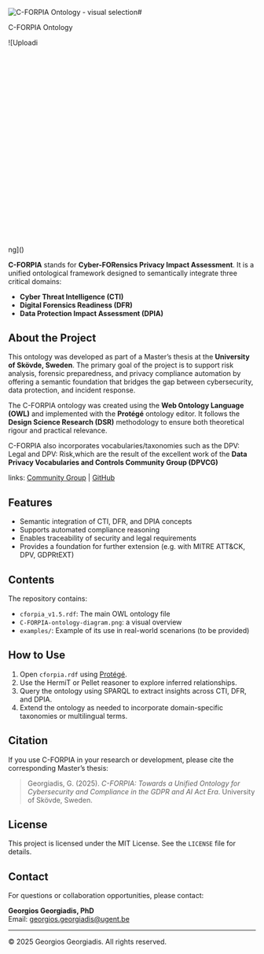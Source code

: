![C-FORPIA Ontology - visual selection](https://github.com/user-attachments/assets/d5774d4e-a637-4f6b-a675-a8c58ffd57d2)# 

C-FORPIA Ontology

![Uploadi<?xml version="1.0" encoding="utf-8" standalone="yes"?>
<!DOCTYPE svg PUBLIC "-//W3C//DTD SVG 1.1//EN" "http://www.w3.org/Graphics/SVG/1.1/DTD/svg11.dtd">
<svg width="854" height="660" viewBox="0 0 854 660" style="fill:none;stroke:none;fill-rule:evenodd;clip-rule:evenodd;stroke-linecap:round;stroke-linejoin:round;stroke-miterlimit:1.5;" version="1.1" xmlns="http://www.w3.org/2000/svg" xmlns:xlink="http://www.w3.org/1999/xlink"><style class="text-font-style fontImports" data-font-family="Shantell Sans">@import url('https://fonts.googleapis.com/css2?family=Shantell+Sans:wght@300..800&amp;display=block');</style><rect id="" x="0" y="0" width="854" height="660" style="fill: #ffffff;"></rect><g id="items" style="isolation: isolate"><g id="blend" style="mix-blend-mode: normal"><g id="g-root-tf_dj7zhelz51qh-fill" data-item-order="-845460"><g id="tf_dj7zhelz51qh-fill" stroke="none" fill="#ffffff"><g><path d="M 0 0L 854 0L 854 660L 0 660Z"></path></g></g></g><g id="g-root-cp_4_g-4_1uuxg82lz6gax-fill" data-item-order="-446680" transform="translate(47, 110)"><g id="cp_4_g-4_1uuxg82lz6gax-fill" stroke="none" fill="#fff8b6"><g><path d="M 445.1679 104.6186C 489.4934 96.1708 523 56.7959 523 10L 328 10C 328 10 277.9236 10 250.5 10C 117.6652 10 10 117.3506 10 249.7741C 10 372.9328 103.1429 474.4041 223.0352 488C 130.1405 474.6659 58.743 394.7406 58.743 298.1357C 58.743 192.1969 144.5852 106 250.5 106L 430 106C 432.8479 105.9452 439.7958 105.8452 445.1679 104.6186Z"></path></g></g></g><g id="g-root-cp_3_g-3_1q5qtsylz7shv-fill" data-item-order="-446676" transform="translate(94.99977111816406, 206)"><g id="cp_3_g-3_1q5qtsylz7shv-fill" stroke="none" fill="#dce9ff"><g><path d="M 374.411206 101.5782C 412.289106 88.6605 439.000006 51.9861 439.000006 10L 203.012306 10C 96.476906 10 10.000006 96.7375 10.000006 202.5C 10.000006 308.2625 96.476906 394 203.012306 394C 204.596306 394 205.925206 394.0377 207.500006 394C 129.495706 391.8436 67.000006 328.4597 67.000006 250.5C 67.000006 171.1781 131.952006 106.75 211.853606 106.75L 333.013906 106.75C 333.013906 106.75 360.743206 106.75 374.411206 101.5782Z"></path></g></g></g><g id="g-root-cp_2_g-2_1ha3tk2lz7tal-fill" data-item-order="-446672" transform="translate(152, 302)"><g id="cp_2_g-2_1ha3tk2lz7tal-fill" stroke="none" fill="#c8ffe5"><g><path d="M 298.7763 92.7198C 327.0408 76.0172 346 45.224 346 10C 346 10 303.0453 10.7108 250.058 10.7108L 139.5243 10.7107C 66.7992 17.9344 10 79.3301 10 154C 10 233.529 74.4321 298 153.913 298C 100.9257 298 57.971 255.0193 57.971 202C 57.971 148.9807 100.9257 106 153.913 106L 250.058 106C 263.25 106 275.6425 106 298.7763 92.7198ZM 164.7065 297.3993C 161.1635 297.7962 157.562 298 153.913 298C 157.7293 298 161.5109 297.8514 165.2523 297.5596"></path></g></g></g><g id="g-root-cp_1_g-1_1cuabfmlz7u2v-fill" data-item-order="-446668" transform="translate(200, 398)"><g id="cp_1_g-1_1cuabfmlz7u2v-fill" stroke="none" fill="#e9ffb9"><g><path d="M 10 106C 10.000003 159.019339 52.980667 202.000003 106.000003 202.000003C 159.019339 202.000003 202.000003 159.019339 202.000003 106.000003C 202.000003 52.980667 159.019339 10.000003 106.000003 10.000003C 52.980667 10.000003 10.000003 52.980667 10.000003 106.000003"></path></g></g></g><g id="g-root-tx_cforpiao_zjga5elz7si0-fill" data-item-order="0" transform="translate(214, 38)"><g id="tx_cforpiao_zjga5elz7si0-fill" stroke="none" fill="#484848"><g><text style="font: bold 25px &quot;Shantell Sans&quot;, cursive; white-space: pre;" font-weight="bold" font-size="25px" font-family="'Shantell Sans', cursive"><tspan x="15.41" y="45" dominant-baseline="ideographic">C-FORPIA Ontology Framework</tspan></text></g></g></g><g id="g-root-tx_dataprot_4j7nmqlz7sao-fill" data-item-order="0" transform="translate(292, 122)"><g id="tx_dataprot_4j7nmqlz7sao-fill" stroke="none" fill="#e0cb15"><g><text style="font: bold 20px &quot;Shantell Sans&quot;, cursive; white-space: pre;" font-weight="bold" font-size="20px" font-family="'Shantell Sans', cursive"><tspan x="57.3" y="35" dominant-baseline="ideographic">Data Protection </tspan><tspan x="19.41" y="59" dominant-baseline="ideographic">Impact Assessment </tspan><tspan x="154.91" y="83" dominant-baseline="ideographic">(DPIA)</tspan></text></g></g></g><g id="g-root-tx_evaluati_de86silz7tvz-fill" data-item-order="0" transform="translate(604, 122)"><g id="tx_evaluati_de86silz7tvz-fill" stroke="none" fill="#484848"><g><text style="font: 15px &quot;Shantell Sans&quot;, cursive; white-space: pre;" font-size="15px" font-family="'Shantell Sans', cursive"><tspan x="12" y="29" dominant-baseline="ideographic">Evaluation of data </tspan><tspan x="12" y="47" dominant-baseline="ideographic">protection risks</tspan></text></g></g></g><g id="g-root-tx_digitalf_zkp8bmlz7uo5-fill" data-item-order="0" transform="translate(292, 230)"><g id="tx_digitalf_zkp8bmlz7uo5-fill" stroke="none" fill="#4e88e7"><g><text style="font: bold 20px &quot;Shantell Sans&quot;, cursive; white-space: pre;" font-weight="bold" font-size="20px" font-family="'Shantell Sans', cursive"><tspan x="14.66" y="35" dominant-baseline="ideographic">Digital Forensics </tspan><tspan x="16.92" y="59" dominant-baseline="ideographic">Readiness (DFR)</tspan></text></g></g></g><g id="g-root-tx_prepared_m9v71elz7t3a-fill" data-item-order="0" transform="translate(568, 218)"><g id="tx_prepared_m9v71elz7t3a-fill" stroke="none" fill="#484848"><g><text style="font: 15px &quot;Shantell Sans&quot;, cursive; white-space: pre;" font-size="15px" font-family="'Shantell Sans', cursive"><tspan x="12" y="29" dominant-baseline="ideographic">Preparedness for digital </tspan><tspan x="12" y="47" dominant-baseline="ideographic">investigations</tspan></text></g></g></g><g id="g-root-tx_cyberthr_1cw5qoylz7t38-fill" data-item-order="0" transform="translate(292, 314)"><g id="tx_cyberthr_1cw5qoylz7t38-fill" stroke="none" fill="#3cc583"><g><text style="font: bold 20px &quot;Shantell Sans&quot;, cursive; white-space: pre;" font-weight="bold" font-size="20px" font-family="'Shantell Sans', cursive"><tspan x="16.05" y="35" dominant-baseline="ideographic">Cyber Threat </tspan><tspan x="26.33" y="59" dominant-baseline="ideographic">Intelligence </tspan><tspan x="99.45" y="83" dominant-baseline="ideographic">(CTI)</tspan></text></g></g></g><g id="g-root-tx_insights_1q6zrz6lz7uo3-fill" data-item-order="0" transform="translate(532, 314)"><g id="tx_insights_1q6zrz6lz7uo3-fill" stroke="none" fill="#484848"><g><text style="font: 15px &quot;Shantell Sans&quot;, cursive; white-space: pre;" font-size="15px" font-family="'Shantell Sans', cursive"><tspan x="12" y="32" dominant-baseline="ideographic">Insights into cyber threats</tspan></text></g></g></g><g id="g-root-tx_corefram_m7zrs2lz7u2x-fill" data-item-order="0" transform="translate(436, 458)"><g id="tx_corefram_m7zrs2lz7u2x-fill" stroke="none" fill="#484848"><g><text style="font: 15px &quot;Shantell Sans&quot;, cursive; white-space: pre;" font-size="15px" font-family="'Shantell Sans', cursive"><tspan x="12" y="29" dominant-baseline="ideographic">Core framework for privacy </tspan><tspan x="12" y="47" dominant-baseline="ideographic">assessment</tspan></text></g></g></g><g id="g-root-tx_cforpia_1umta3mlz7tvu-fill" data-item-order="0" transform="translate(242, 482)"><g id="tx_cforpia_1umta3mlz7tvu-fill" stroke="none" fill="#92bd39"><g><text style="font: bold 20px &quot;Shantell Sans&quot;, cursive; white-space: pre;" font-weight="bold" font-size="20px" font-family="'Shantell Sans', cursive"><tspan x="14.42" y="35" dominant-baseline="ideographic">C-FORPIA</tspan></text></g></g></g><g id="g-root-tf_dj7zhelz51qh-stroke" data-item-order="-845460"></g><g id="g-root-cp_4_g-4_1uuxg82lz6gax-stroke" data-item-order="-446680" transform="translate(47, 110)"><g id="cp_4_g-4_1uuxg82lz6gax-stroke" fill="none" stroke-linecap="round" stroke-linejoin="round" stroke-miterlimit="4" stroke="#ffffff" stroke-width="2"><g><path d="M 445.1679 104.6186C 489.4934 96.1708 523 56.7959 523 10L 328 10C 328 10 277.9236 10 250.5 10C 117.6652 10 10 117.3506 10 249.7741C 10 372.9328 103.1429 474.4041 223.0352 488C 130.1405 474.6659 58.743 394.7406 58.743 298.1357C 58.743 192.1969 144.5852 106 250.5 106L 430 106C 432.8479 105.9452 439.7958 105.8452 445.1679 104.6186Z"></path></g></g></g><g id="g-root-cp_3_g-3_1q5qtsylz7shv-stroke" data-item-order="-446676" transform="translate(94.99977111816406, 206)"><g id="cp_3_g-3_1q5qtsylz7shv-stroke" fill="none" stroke-linecap="round" stroke-linejoin="round" stroke-miterlimit="4" stroke="#ffffff" stroke-width="2"><g><path d="M 374.411206 101.5782C 412.289106 88.6605 439.000006 51.9861 439.000006 10L 203.012306 10C 96.476906 10 10.000006 96.7375 10.000006 202.5C 10.000006 308.2625 96.476906 394 203.012306 394C 204.596306 394 205.925206 394.0377 207.500006 394C 129.495706 391.8436 67.000006 328.4597 67.000006 250.5C 67.000006 171.1781 131.952006 106.75 211.853606 106.75L 333.013906 106.75C 333.013906 106.75 360.743206 106.75 374.411206 101.5782Z"></path></g></g></g><g id="g-root-cp_2_g-2_1ha3tk2lz7tal-stroke" data-item-order="-446672" transform="translate(152, 302)"><g id="cp_2_g-2_1ha3tk2lz7tal-stroke" fill="none" stroke-linecap="round" stroke-linejoin="round" stroke-miterlimit="4" stroke="#ffffff" stroke-width="2"><g><path d="M 298.7763 92.7198C 327.0408 76.0172 346 45.224 346 10C 346 10 303.0453 10.7108 250.058 10.7108L 139.5243 10.7107C 66.7992 17.9344 10 79.3301 10 154C 10 233.529 74.4321 298 153.913 298C 100.9257 298 57.971 255.0193 57.971 202C 57.971 148.9807 100.9257 106 153.913 106L 250.058 106C 263.25 106 275.6425 106 298.7763 92.7198ZM 164.7065 297.3993C 161.1635 297.7962 157.562 298 153.913 298C 157.7293 298 161.5109 297.8514 165.2523 297.5596"></path></g></g></g><g id="g-root-cp_1_g-1_1cuabfmlz7u2v-stroke" data-item-order="-446668" transform="translate(200, 398)"><g id="cp_1_g-1_1cuabfmlz7u2v-stroke" fill="none" stroke-linecap="round" stroke-linejoin="round" stroke-miterlimit="4" stroke="#ffffff" stroke-width="2"><g><path d="M 10 106C 10.000003 159.019339 52.980667 202.000003 106.000003 202.000003C 159.019339 202.000003 202.000003 159.019339 202.000003 106.000003C 202.000003 52.980667 159.019339 10.000003 106.000003 10.000003C 52.980667 10.000003 10.000003 52.980667 10.000003 106.000003"></path></g></g></g><g id="g-root-tx_cforpiao_zjga5elz7si0-stroke" data-item-order="0" transform="translate(214, 38)"></g><g id="g-root-tx_dataprot_4j7nmqlz7sao-stroke" data-item-order="0" transform="translate(292, 122)"></g><g id="g-root-tx_evaluati_de86silz7tvz-stroke" data-item-order="0" transform="translate(604, 122)"></g><g id="g-root-tx_digitalf_zkp8bmlz7uo5-stroke" data-item-order="0" transform="translate(292, 230)"></g><g id="g-root-tx_prepared_m9v71elz7t3a-stroke" data-item-order="0" transform="translate(568, 218)"></g><g id="g-root-tx_cyberthr_1cw5qoylz7t38-stroke" data-item-order="0" transform="translate(292, 314)"></g><g id="g-root-tx_insights_1q6zrz6lz7uo3-stroke" data-item-order="0" transform="translate(532, 314)"></g><g id="g-root-tx_corefram_m7zrs2lz7u2x-stroke" data-item-order="0" transform="translate(436, 458)"></g><g id="g-root-tx_cforpia_1umta3mlz7tvu-stroke" data-item-order="0" transform="translate(242, 482)"></g></g></g></svg>ng]()



**C-FORPIA** stands for **Cyber-FORensics Privacy Impact Assessment**. It is a unified ontological framework designed to semantically integrate three critical domains:
- **Cyber Threat Intelligence (CTI)**
- **Digital Forensics Readiness (DFR)**
- **Data Protection Impact Assessment (DPIA)**

## About the Project

This ontology was developed as part of a Master’s thesis at the **University of Skövde, Sweden**. The primary goal of the project is to support risk analysis, forensic preparedness, and privacy compliance automation by offering a semantic foundation that bridges the gap between cybersecurity, data protection, and incident response.

The C-FORPIA ontology was created using the **Web Ontology Language (OWL)** and implemented with the **Protégé** ontology editor. It follows the **Design Science Research (DSR)** methodology to ensure both theoretical rigour and practical relevance.

C-FORPIA also incorporates vocabularies/taxonomies such as the DPV: Legal and DPV: Risk,which are the result of the excellent work of the **Data Privacy Vocabularies and Controls Community Group (DPVCG)**

links: [Community Group](https://www.w3.org/community/dpvcg/) | [GitHub](https://github.com/w3c/dpv/)

## Features

- Semantic integration of CTI, DFR, and DPIA concepts
- Supports automated compliance reasoning
- Enables traceability of security and legal requirements
- Provides a foundation for further extension (e.g. with MITRE ATT&CK, DPV, GDPRtEXT)

## Contents

The repository contains:

- `cforpia_v1.5.rdf`: The main OWL ontology file
- `C-FORPIA-ontology-diagram.png`: a visual overview
- `examples/`: Example of its use in real-world scenarions (to be provided) 

## How to Use

1. Open `cforpia.rdf` using [Protégé](https://protege.stanford.edu/).
2. Use the HermiT or Pellet reasoner to explore inferred relationships.
3. Query the ontology using SPARQL to extract insights across CTI, DFR, and DPIA.
4. Extend the ontology as needed to incorporate domain-specific taxonomies or multilingual terms.

## Citation

If you use C-FORPIA in your research or development, please cite the corresponding Master’s thesis:

> Georgiadis, G. (2025). *C-FORPIA: Towards a Unified Ontology for Cybersecurity and Compliance in the GDPR and AI Act Era*. University of Skövde, Sweden.

## License

This project is licensed under the MIT License. See the `LICENSE` file for details.

## Contact

For questions or collaboration opportunities, please contact:

**Georgios Georgiadis, PhD**  
Email: [georgios.georgiadis@ugent.be](mailto:georgios.georgiadis@ugent.be)

---

© 2025 Georgios Georgiadis. All rights reserved.

